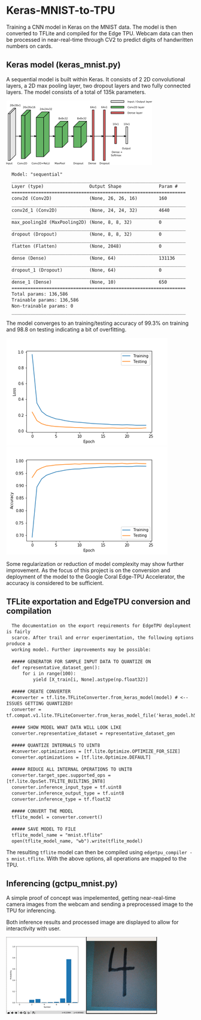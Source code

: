 # Keras-MNIST-to-TPU

Training a CNN model in Keras on the MNIST data. The model is then converted to
TFLite and compiled for the Edge TPU. Webcam data can then be processed in
near-real-time through CV2 to predict digits of handwritten numbers on cards.

## Keras model (keras_mnist.py)

A sequential model is built within Keras. It consists of 2 2D convolutional
layers, a 2D max pooling layer, two dropout layers and two fully connected
layers. The model consists of a total of 135k parameters.

![CNN Network](img/network.png "CNN network")

      Model: "sequential"
      _________________________________________________________________
      Layer (type)                 Output Shape              Param #   
      =================================================================
      conv2d (Conv2D)              (None, 26, 26, 16)        160       
      _________________________________________________________________
      conv2d_1 (Conv2D)            (None, 24, 24, 32)        4640      
      _________________________________________________________________
      max_pooling2d (MaxPooling2D) (None, 8, 8, 32)          0         
      _________________________________________________________________
      dropout (Dropout)            (None, 8, 8, 32)          0         
      _________________________________________________________________
      flatten (Flatten)            (None, 2048)              0         
      _________________________________________________________________
      dense (Dense)                (None, 64)                131136    
      _________________________________________________________________
      dropout_1 (Dropout)          (None, 64)                0         
      _________________________________________________________________
      dense_1 (Dense)              (None, 10)                650       
      =================================================================
      Total params: 136,586
      Trainable params: 136,586
      Non-trainable params: 0
      _________________________________________________________________

The model converges to an training/testing accuracy of 99.3% on training and 98.8 on testing indicating a bit
of overfitting.

![Loss History](img/loss-history.png "Loss History") ![Accuracy History](img/accuracy-history.png "Accuracy History")

Some regularization or reduction of model complexity may show
further improvement. As the focus of this project is on the conversion and
deployment of the model to the Google Coral Edge-TPU Accelerator, the accuracy
is considered to be sufficient.

## TFLite exportation and EdgeTPU conversion and compilation

      The documentation on the export requirements for EdgeTPU deployment is fairly
      scarce. After trail and error experimentation, the following options produce a
      working model. Further improvements may be possible:

      ##### GENERATOR FOR SAMPLE INPUT DATA TO QUANTIZE ON
      def representative_dataset_gen():
          for i in range(100):
              yield [X_train[i, None].astype(np.float32)]

      ##### CREATE CONVERTER
      #converter = tf.lite.TFLiteConverter.from_keras_model(model) # <-- ISSUES GETTING QUANTIZED!
      converter = tf.compat.v1.lite.TFLiteConverter.from_keras_model_file('keras_model.h5')

      ##### SHOW MODEL WHAT DATA WILL LOOK LIKE
      converter.representative_dataset = representative_dataset_gen

      ##### QUANTIZE INTERNALS TO UINT8
      #converter.optimizations = [tf.lite.Optimize.OPTIMIZE_FOR_SIZE]
      converter.optimizations = [tf.lite.Optimize.DEFAULT]

      ##### REDUCE ALL INTERNAL OPERATIONS TO UNIT8
      converter.target_spec.supported_ops = [tf.lite.OpsSet.TFLITE_BUILTINS_INT8]
      converter.inference_input_type = tf.uint8
      converter.inference_output_type = tf.uint8
      converter.inference_type = tf.float32

      ##### CONVERT THE MODEL
      tflite_model = converter.convert()

      ##### SAVE MODEL TO FILE
      tflite_model_name = "mnist.tflite"
      open(tflite_model_name, "wb").write(tflite_model)

The resulting `tflite` model can then be compiled using `edgetpu_compiler -s mnist.tflite`.
With the above options, all operations are mapped to the TPU.

## Inferencing (gctpu_mnist.py)

A simple proof of concept was impelemented, getting near-real-time camera images
from the webcam and sending a preprocessed image to the TPU for inferencing.

Both inference results and processed image are displayed to allow for
interactivity with user.

![Live Inference Example](img/test-4.gif "Live Inference Example from Webcam")
